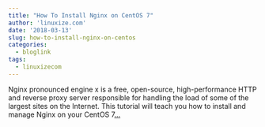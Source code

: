 ```yaml
---
title: "How To Install Nginx on CentOS 7"
author: 'linuxize.com'
date: '2018-03-13'
slug: how-to-install-nginx-on-centos
categories:
  - bloglink
tags:
  - linuxizecom
---
```


Nginx pronounced engine x is a free, open-source, high-performance HTTP and reverse proxy server responsible for handling the load of some of the largest sites on the Internet. This tutorial will teach you how to install and manage Nginx on your CentOS 7[... <i class="fas fa-external-link-alt"></i>](https://linuxize.com/post/how-to-install-nginx-on-centos-7/)

